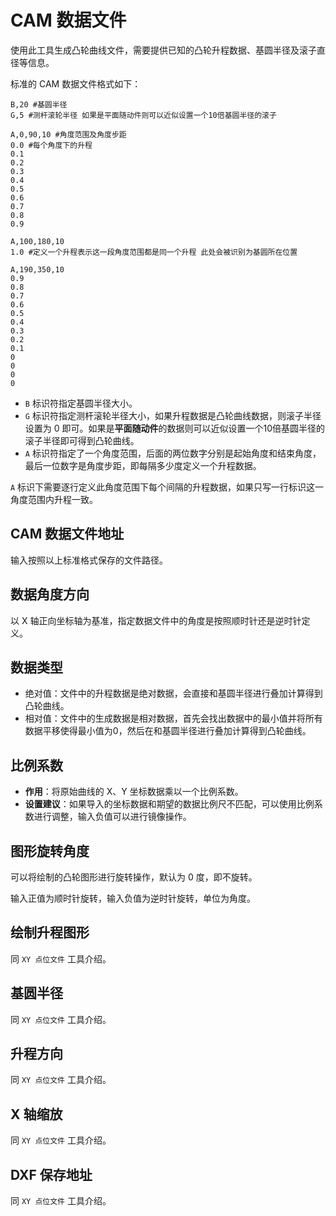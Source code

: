 # CAM 数据文件

使用此工具生成凸轮曲线文件，需要提供已知的凸轮升程数据、基圆半径及滚子直径等信息。

标准的 CAM 数据文件格式如下：
```
B,20 #基圆半径
G,5 #测杆滚轮半径 如果是平面随动件则可以近似设置一个10倍基圆半径的滚子

A,0,90,10 #角度范围及角度步距
0.0 #每个角度下的升程
0.1
0.2
0.3
0.4
0.5
0.6
0.7
0.8
0.9

A,100,180,10
1.0 #定义一个升程表示这一段角度范围都是同一个升程 此处会被识别为基圆所在位置

A,190,350,10
0.9
0.8
0.7
0.6
0.5
0.4
0.3
0.2
0.1
0
0
0
0
```

- `B` 标识符指定基圆半径大小。
- `G` 标识符指定测杆滚轮半径大小，如果升程数据是凸轮曲线数据，则滚子半径设置为 0 即可。如果是**平面随动件**的数据则可以近似设置一个10倍基圆半径的滚子半径即可得到凸轮曲线。
- `A` 标识符指定了一个角度范围，后面的两位数字分别是起始角度和结束角度，最后一位数字是角度步距，即每隔多少度定义一个升程数据。

`A` 标识下需要逐行定义此角度范围下每个间隔的升程数据，如果只写一行标识这一角度范围内升程一致。

## CAM 数据文件地址

输入按照以上标准格式保存的文件路径。

## 数据角度方向

以 X 轴正向坐标轴为基准，指定数据文件中的角度是按照顺时针还是逆时针定义。

## 数据类型

- 绝对值：文件中的升程数据是绝对数据，会直接和基圆半径进行叠加计算得到凸轮曲线。
- 相对值：文件中的生成数据是相对数据，首先会找出数据中的最小值并将所有数据平移使得最小值为0，然后在和基圆半径进行叠加计算得到凸轮曲线。

## 比例系数

- **作用**：将原始曲线的 X、Y 坐标数据乘以一个比例系数。
- **设置建议**：如果导入的坐标数据和期望的数据比例尺不匹配，可以使用比例系数进行调整，输入负值可以进行镜像操作。

## 图形旋转角度

可以将绘制的凸轮图形进行旋转操作，默认为 0 度，即不旋转。

输入正值为顺时针旋转，输入负值为逆时针旋转，单位为角度。

## 绘制升程图形

同 `XY 点位文件` 工具介绍。

## 基圆半径

同 `XY 点位文件` 工具介绍。

## 升程方向

同 `XY 点位文件` 工具介绍。

## X 轴缩放

同 `XY 点位文件` 工具介绍。

## DXF 保存地址

同 `XY 点位文件` 工具介绍。
